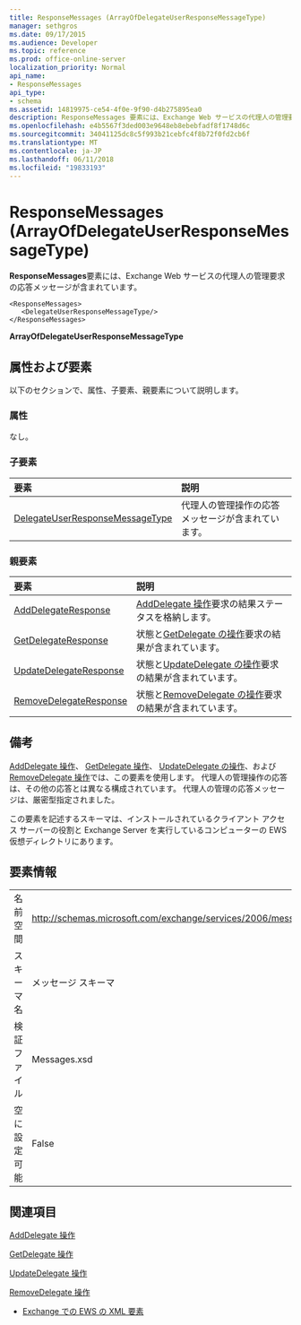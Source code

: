 ```yaml
---
title: ResponseMessages (ArrayOfDelegateUserResponseMessageType)
manager: sethgros
ms.date: 09/17/2015
ms.audience: Developer
ms.topic: reference
ms.prod: office-online-server
localization_priority: Normal
api_name:
- ResponseMessages
api_type:
- schema
ms.assetid: 14819975-ce54-4f0e-9f90-d4b275895ea0
description: ResponseMessages 要素には、Exchange Web サービスの代理人の管理要求の応答メッセージが含まれています。
ms.openlocfilehash: e4b5567f3ded003e9648eb8ebebfadf8f1748d6c
ms.sourcegitcommit: 34041125dc8c5f993b21cebfc4f8b72f0fd2cb6f
ms.translationtype: MT
ms.contentlocale: ja-JP
ms.lasthandoff: 06/11/2018
ms.locfileid: "19833193"
---
```

# <a name="responsemessages-arrayofdelegateuserresponsemessagetype"></a>ResponseMessages (ArrayOfDelegateUserResponseMessageType)

**ResponseMessages**要素には、Exchange Web サービスの代理人の管理要求の応答メッセージが含まれています。 
  
```
<ResponseMessages>
   <DelegateUserResponseMessageType/>
</ResponseMessages>
```

 **ArrayOfDelegateUserResponseMessageType**
## <a name="attributes-and-elements"></a>属性および要素

以下のセクションで、属性、子要素、親要素について説明します。
  
### <a name="attributes"></a>属性

なし。
  
### <a name="child-elements"></a>子要素

|**要素**|**説明**|
|:-----|:-----|
|[DelegateUserResponseMessageType](delegateuserresponsemessagetype.md) <br/> |代理人の管理操作の応答メッセージが含まれています。  <br/> |
   
### <a name="parent-elements"></a>親要素

|**要素**|**説明**|
|:-----|:-----|
|[AddDelegateResponse](adddelegateresponse.md) <br/> |[AddDelegate 操作](adddelegate-operation.md)要求の結果ステータスを格納します。  <br/> |
|[GetDelegateResponse](getdelegateresponse.md) <br/> |状態と[GetDelegate の操作](getdelegate-operation.md)要求の結果が含まれています。  <br/> |
|[UpdateDelegateResponse](updatedelegateresponse.md) <br/> |状態と[UpdateDelegate の操作](updatedelegate-operation.md)要求の結果が含まれています。  <br/> |
|[RemoveDelegateResponse](removedelegateresponse.md) <br/> |状態と[RemoveDelegate の操作](removedelegate-operation.md)要求の結果が含まれています。  <br/> |
   
## <a name="remarks"></a>備考

[AddDelegate 操作](adddelegate-operation.md)、 [GetDelegate 操作](getdelegate-operation.md)、 [UpdateDelegate の操作](updatedelegate-operation.md)、および[RemoveDelegate 操作](removedelegate-operation.md)では、この要素を使用します。 代理人の管理操作の応答は、その他の応答とは異なる構成されています。 代理人の管理の応答メッセージは、厳密型指定されました。
  
この要素を記述するスキーマは、インストールされているクライアント アクセス サーバーの役割と Exchange Server を実行しているコンピューターの EWS 仮想ディレクトリにあります。
  
## <a name="element-information"></a>要素情報

|||
|:-----|:-----|
|名前空間  <br/> |http://schemas.microsoft.com/exchange/services/2006/messages  <br/> |
|スキーマ名  <br/> |メッセージ スキーマ  <br/> |
|検証ファイル  <br/> |Messages.xsd  <br/> |
|空に設定可能  <br/> |False  <br/> |
   
## <a name="see-also"></a>関連項目



[AddDelegate 操作](adddelegate-operation.md)
  
[GetDelegate 操作](getdelegate-operation.md)
  
[UpdateDelegate 操作](updatedelegate-operation.md)
  
[RemoveDelegate 操作](removedelegate-operation.md)


- [Exchange での EWS の XML 要素](ews-xml-elements-in-exchange.md)

